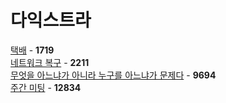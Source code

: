 # 다익스트라
[택배](https://github.com/wayandway/algorithms-cpp/blob/master/BOJ/Dijkstra/1719.cpp) - **1719** <br>
[네트워크 복구](https://github.com/wayandway/algorithms-cpp/blob/master/BOJ/Dijkstra/2211.cpp) - **2211** <br>
[무엇을 아느냐가 아니라 누구를 아느냐가 문제다](https://github.com/wayandway/algorithms-cpp/blob/master/BOJ/Dijkstra/9694.cpp) - **9694** <br>
[주간 미팅](https://github.com/wayandway/algorithms-cpp/blob/master/BOJ/Dijkstra/12834.cpp) - **12834** <br>
